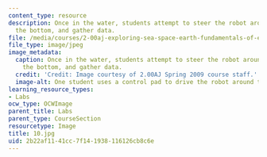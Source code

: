 ```yaml
---
content_type: resource
description: Once in the water, students attempt to steer the robot around, dive to
  the bottom, and gather data.
file: /media/courses/2-00aj-exploring-sea-space-earth-fundamentals-of-engineering-design-spring-2009/2b22af1141cc7f141938116126cb8c6e_10.jpg
file_type: image/jpeg
image_metadata:
  caption: Once in the water, students attempt to steer the robot around, dive to
    the bottom, and gather data.
  credit: 'Credit: Image courtesy of 2.00AJ Spring 2009 course staff.'
  image-alt: One student uses a control pad to drive the robot around the pool.
learning_resource_types:
- Labs
ocw_type: OCWImage
parent_title: Labs
parent_type: CourseSection
resourcetype: Image
title: 10.jpg
uid: 2b22af11-41cc-7f14-1938-116126cb8c6e
---
```

